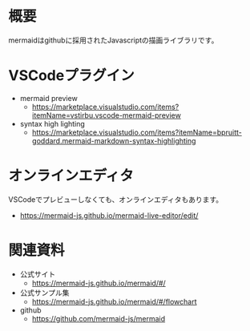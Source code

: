 # 概要
mermaidはgithubに採用されたJavascriptの描画ライブラリです。

# VSCodeプラグイン
- mermaid preview
  - https://marketplace.visualstudio.com/items?itemName=vstirbu.vscode-mermaid-preview
- syntax high lighting
  - https://marketplace.visualstudio.com/items?itemName=bpruitt-goddard.mermaid-markdown-syntax-highlighting

# オンラインエディタ
VSCodeでプレビューしなくても、オンラインエディタもあります。
- https://mermaid-js.github.io/mermaid-live-editor/edit/


# 関連資料
- 公式サイト
  - https://mermaid-js.github.io/mermaid/#/
- 公式サンプル集
  - https://mermaid-js.github.io/mermaid/#/flowchart
- github
  - https://github.com/mermaid-js/mermaid
